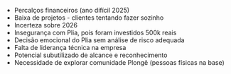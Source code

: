 - Percalços financeiros (ano difícil 2025)
- Baixa de projetos - clientes tentando fazer sozinho
- Incerteza sobre 2026
- Insegurança com Plia, pois foram investidos 500k reais
- Decisão emocional do Plia sem análise de risco adequada
- Falta de liderança técnica na empresa
- Potencial subutilizado de alcance e reconhecimento
- Necessidade de explorar comunidade Plongê (pessoas físicas na base)